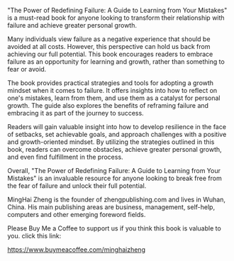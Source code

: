 
"The Power of Redefining Failure: A Guide to Learning from Your Mistakes" is a must-read book for anyone looking to transform their relationship with failure and achieve greater personal growth.

Many individuals view failure as a negative experience that should be avoided at all costs. However, this perspective can hold us back from achieving our full potential. This book encourages readers to embrace failure as an opportunity for learning and growth, rather than something to fear or avoid.

The book provides practical strategies and tools for adopting a growth mindset when it comes to failure. It offers insights into how to reflect on one's mistakes, learn from them, and use them as a catalyst for personal growth. The guide also explores the benefits of reframing failure and embracing it as part of the journey to success.

Readers will gain valuable insight into how to develop resilience in the face of setbacks, set achievable goals, and approach challenges with a positive and growth-oriented mindset. By utilizing the strategies outlined in this book, readers can overcome obstacles, achieve greater personal growth, and even find fulfillment in the process.

Overall, "The Power of Redefining Failure: A Guide to Learning from Your Mistakes" is an invaluable resource for anyone looking to break free from the fear of failure and unlock their full potential.

MingHai Zheng is the founder of zhengpublishing.com and lives in Wuhan, China. His main publishing areas are business, management, self-help, computers and other emerging foreword fields.

Please Buy Me a Coffee to support us if you think this book is valuable to you. click this link:

https://www.buymeacoffee.com/minghaizheng
